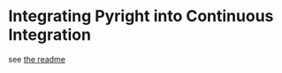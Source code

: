 # Integrating Pyright into Continuous Integration

see [the readme](../README.md#githubworkflowscheckyaml)